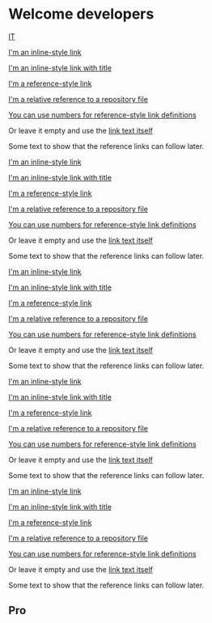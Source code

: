# Welcome developers

[IT](#Pro)

[I'm an inline-style link](https://www.somewebsite.com)

[I'm an inline-style link with title](https://www.somewebsite.com "somewebsite's Homepage")

[I'm a reference-style link][Arbitrary case-insensitive reference text]

[I'm a relative reference to a repository file](../blob/master/LICENSE)

[You can use numbers for reference-style link definitions][1]

Or leave it empty and use the [link text itself]

Some text to show that the reference links can follow later.

[arbitrary case-insensitive reference text]: https://www.somewebsite.org
[1]: http://somewebsite.org
[link text itself]: http://www.somewebsite.com


[I'm an inline-style link](https://www.somewebsite.com)

[I'm an inline-style link with title](https://www.somewebsite.com "somewebsite's Homepage")

[I'm a reference-style link][Arbitrary case-insensitive reference text]

[I'm a relative reference to a repository file](../blob/master/LICENSE)

[You can use numbers for reference-style link definitions][1]

Or leave it empty and use the [link text itself]

Some text to show that the reference links can follow later.

[arbitrary case-insensitive reference text]: https://www.somewebsite.org
[1]: http://somewebsite.org
[link text itself]: http://www.somewebsite.com


[I'm an inline-style link](https://www.somewebsite.com)

[I'm an inline-style link with title](https://www.somewebsite.com "somewebsite's Homepage")

[I'm a reference-style link][Arbitrary case-insensitive reference text]

[I'm a relative reference to a repository file](../blob/master/LICENSE)

[You can use numbers for reference-style link definitions][1]

Or leave it empty and use the [link text itself]

Some text to show that the reference links can follow later.

[arbitrary case-insensitive reference text]: https://www.somewebsite.org
[1]: http://somewebsite.org
[link text itself]: http://www.somewebsite.com


[I'm an inline-style link](https://www.somewebsite.com)

[I'm an inline-style link with title](https://www.somewebsite.com "somewebsite's Homepage")

[I'm a reference-style link][Arbitrary case-insensitive reference text]

[I'm a relative reference to a repository file](../blob/master/LICENSE)

[You can use numbers for reference-style link definitions][1]

Or leave it empty and use the [link text itself]

Some text to show that the reference links can follow later.

[arbitrary case-insensitive reference text]: https://www.somewebsite.org
[1]: http://somewebsite.org
[link text itself]: http://www.somewebsite.com


[I'm an inline-style link](https://www.somewebsite.com)

[I'm an inline-style link with title](https://www.somewebsite.com "somewebsite's Homepage")

[I'm a reference-style link][Arbitrary case-insensitive reference text]

[I'm a relative reference to a repository file](../blob/master/LICENSE)

[You can use numbers for reference-style link definitions][1]

Or leave it empty and use the [link text itself]

Some text to show that the reference links can follow later.

[arbitrary case-insensitive reference text]: https://www.somewebsite.org
[1]: http://somewebsite.org
[link text itself]: http://www.somewebsite.com

## Pro
